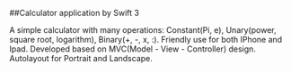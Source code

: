 ##Calculator application by Swift 3

A simple calculator with many operations: Constant(Pi, e), Unary(power, square root, logarithm), Binary(+, -, x, :).
Friendly use for both IPhone and Ipad.
Developed based on MVC(Model - View - Controller) design.
Autolayout for Portrait and Landscape.
